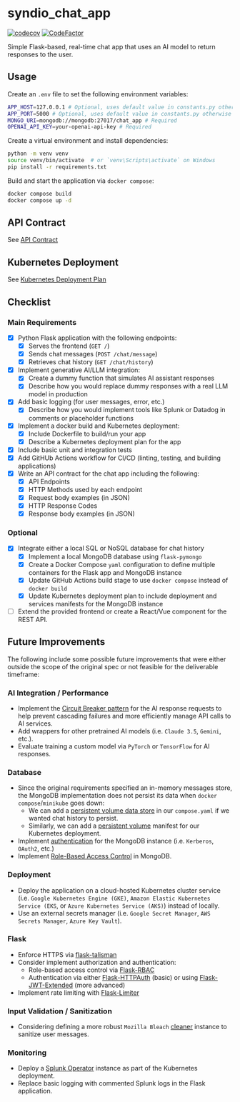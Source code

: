 # syndio_chat_app

[![codecov](https://codecov.io/gh/thomastli/syndio_chat_app/graph/badge.svg?token=BbIsm1rnoz)](https://codecov.io/gh/thomastli/syndio_chat_app) [![CodeFactor](https://www.codefactor.io/repository/github/thomastli/syndio_chat_app/badge)](https://www.codefactor.io/repository/github/thomastli/syndio_chat_app)

Simple Flask-based, real-time chat app that uses an AI model to return responses to the user.

## Usage

Create an `.env` file to set the following environment variables:

```bash
APP_HOST=127.0.0.1 # Optional, uses default value in constants.py otherwise
APP_PORT=5000 # Optional, uses default value in constants.py otherwise
MONGO_URI=mongodb://mongodb:27017/chat_app # Required 
OPENAI_API_KEY=your-openai-api-key # Required
```

Create a virtual environment and install dependencies:

```bash
python -m venv venv
source venv/bin/activate  # or `venv\Scripts\activate` on Windows
pip install -r requirements.txt
```

Build and start the application via `docker compose`:

```bash
docker compose build
docker compose up -d
```

## API Contract

See [API Contract](docs/api_contract.md)

## Kubernetes Deployment

See [Kubernetes Deployment Plan](docs/kubernetes_deployment.md)

## Checklist

### Main Requirements

- [X] Python Flask application with the following endpoints:
    - [X] Serves the frontend (`GET /`)
    - [X] Sends chat messages (`POST /chat/message`)
    - [X] Retrieves chat history (`GET /chat/history`)
- [X] Implement generative AI/LLM integration:
    - [X] Create a dummy function that simulates AI assistant responses
    - [X] Describe how you would replace dummy responses with a real LLM model in production
- [X] Add basic logging (for user messages, error, etc.)
    - [X] Describe how you would implement tools like Splunk or Datadog in comments or placeholder functions
- [X] Implement a docker build and Kubernetes deployment:
    - [X] Include Dockerfile to build/run your app
    - [X] Describe a Kubernetes deployment plan for the app
- [X] Include basic unit and integration tests
- [X] Add GitHUb Actions workflow for CI/CD (linting, testing, and building applications)
- [X] Write an API contract for the chat app including the following:
    - [X] API Endpoints
    - [X] HTTP Methods used by each endpoint
    - [X] Request body examples (in JSON)
    - [X] HTTP Response Codes
    - [X] Response body examples (in JSON)

### Optional

- [X] Integrate either a local SQL or NoSQL database for chat history
    - [X] Implement a local MongoDB database using `flask-pymongo`
    - [X] Create a Docker Compose `yaml` configuration to define multiple containers for the Flask app and MongoDB
      instance
    - [X] Update GitHub Actions build stage to use `docker compose` instead of `docker build`
    - [X] Update Kubernetes deployment plan to include deployment and services manifests for the MongoDB instance
- [ ] Extend the provided frontend or create a React/Vue component for the REST API.

## Future Improvements

The following include some possible future improvements that were either outside the scope of the original spec or not
feasible for the deliverable timeframe:

### AI Integration / Performance

- Implement the [Circuit Breaker pattern](https://learn.microsoft.com/en-us/azure/architecture/patterns/circuit-breaker)
  for the AI response requests to help prevent cascading failures and more efficiently manage API calls to AI services.
- Add wrappers for other pretrained AI models (i.e. `Claude 3.5`, `Gemini`, etc.).
- Evaluate training a custom model via `PyTorch` or `TensorFlow` for AI responses.

### Database

- Since the original requirements specified an in-memory messages store, the MongoDB implementation does not persist its
  data when `docker compose`/`minikube` goes down:
    - We can add a [persistent volume data store](https://docs.docker.com/reference/compose-file/volumes/) in our
      `compose.yaml` if we wanted chat history to persist.
    - Similarly, we can add a [persistent volume](https://kubernetes.io/docs/concepts/storage/persistent-volumes/)
      manifest for our Kubernetes deployment.
- Implement [authentication](https://www.mongodb.com/docs/manual/core/authentication/) for the MongoDB instance (i.e.
  `Kerberos`, `OAuth2`, etc.)
- Implement [Role-Based Access Control](https://www.mongodb.com/docs/manual/reference/built-in-roles/) in MongoDB.

### Deployment

- Deploy the application on a cloud-hosted Kubernetes cluster service (i.e. `Google Kubernetes Engine (GKE)`,
  `Amazon Elastic Kubernetes Service (EKS`, or `Azure Kubernetes Service (AKS)`) instead of locally.
- Use an external secrets manager (i.e. `Google Secret Manager`, `AWS Secrets Manager`, `Azure Key Vault`).

### Flask

- Enforce HTTPS via [flask-talisman](https://github.com/GoogleCloudPlatform/flask-talisman)
- Consider implement authorization and authentication:
    - Role-based access control via [Flask-RBAC](https://flask-rbac.readthedocs.io/en/latest/)
    - Authentication via
      either [Flask-HTTPAuth](https://flask-httpauth.readthedocs.io/en/latest/?ref=escape.tech) (basic) or
      using [Flask-JWT-Extended](https://flask-jwt-extended.readthedocs.io/en/stable/?ref=escape.tech) (more advanced)
- Implement rate limiting with [Flask-Limiter](https://flask-limiter.readthedocs.io/en/stable/?ref=escape.tech)

### Input Validation / Sanitization

- Considering defining a more robust
  `Mozilla Bleach` [cleaner](https://bleach.readthedocs.io/en/latest/clean.html#using-bleach-sanitizer-cleaner) instance
  to sanitize user messages.

### Monitoring
- Deploy a [Splunk Operator](https://splunk.github.io/splunk-operator/) instance as part of the Kubernetes deployment.
- Replace basic logging with commented Splunk logs in the Flask application.
